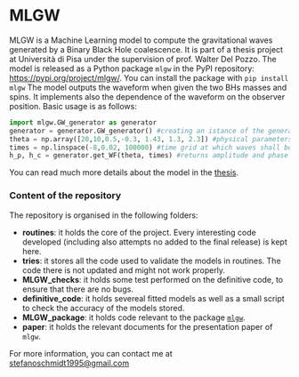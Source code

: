 # MLGW
MLGW is a Machine Learning model to compute the gravitational waves generated by a Binary Black Hole coalescence. It is part of a thesis project at Università di Pisa under the supervision of prof. Walter Del Pozzo.
The model is released as a Python package ``mlgw`` in the PyPI repository: <https://pypi.org/project/mlgw/>.
You can install the package with
``pip install mlgw``
The model outputs the waveform when given the two BHs masses and spins. It implements also the dependence of the waveform on the observer position. Basic usage is as follows:
```Python
import mlgw.GW_generator as generator
generator = generator.GW_generator() #creating an istance of the generator
theta = np.array([20,10,0.5,-0.3, 1.43, 1.3, 2.3]) #physical parameters [m1,m2,s1,s2, d_L, iota, phi]
times = np.linspace(-8,0.02, 100000) #time grid at which waves shall be evaluated
h_p, h_c = generator.get_WF(theta, times) #returns amplitude and phase of the wave
```
You can read much more details about the model in the [thesis](https://raw.githubusercontent.com/stefanoschmidt1995/MLGW/master/MLGW_package/docs/thesis.pdf "Thesis").
### Content of the repository
The repository is organised in the following folders:
- **routines**: it holds the core of the project. Every interesting code developed (including also attempts no added to the final release) is kept here.
- **tries**: it stores all the code used to validate the models in routines. The code there is not updated and might not work properly.
- **MLGW_checks**: it holds some test performed on the definitive code, to ensure that there are no bugs.
- **definitive_code**: it holds severeal fitted models as well as a small script to check the accuracy of the models stored.
- **MLGW_package**: it holds code relevant to the package [``mlgw``](https://pypi.org/project/mlgw/ "mlgw package at PyPI").
- **paper**: it holds the relevant documents for the presentation paper of ``mlgw``.

For more information, you can contact me at [stefanoschmidt1995@gmail.com](mailto:stefanoschmidt1995@gmail.com)

